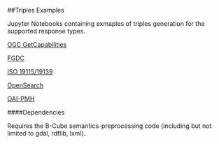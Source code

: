 ##Triples Examples

Jupyter Notebooks containing exmaples of triples generation for the supported response types.

[OGC GetCapabilities](https://github.com/b-cube/Triples-Examples/blob/master/notebooks/OGC%20GetCapabilities.ipynb)

[FGDC](https://github.com/b-cube/Triples-Examples/blob/master/notebooks/FGDC.ipynb)

[ISO 19115/19139](https://github.com/b-cube/Triples-Examples/blob/master/notebooks/ISO%2019115.ipynb)

[OpenSearch](https://github.com/b-cube/Triples-Examples/blob/master/notebooks/OpenSearch.ipynb)

[OAI-PMH](https://github.com/b-cube/Triples-Examples/blob/master/notebooks/OAI-PMH.ipynb)


####Dependencies

Requires the B-Cube semantics-preprocessing code (including but not limited to gdal, rdflib, lxml).

